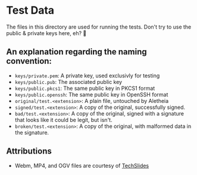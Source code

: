 # Test Data

The files in this directory are used for running the tests.  Don't try to use
the public & private keys here, eh? 🍁


## An explanation regarding the naming convention:

* `keys/private.pem`: A private key, used exclusivly for testing
* `keys/public.pub`: The associated public key
* `keys/public.pkcs1`: The same public key in PKCS1 format
* `keys/public.openssh`: The same public key in OpenSSH format
* `original/test.<extension>`: A plain file, untouched by Aletheia
* `signed/test.<extension>`: A copy of the original, successfully signed.
* `bad/test.<extension>`: A copy of the original, signed with a signature that
  looks like it could be legit, but isn't.
* `broken/test.<extension>`: A copy of the original, with malformed data in the
  signature.


## Attributions

* Webm, MP4, and OGV files are courtesy of [TechSlides](http://techslides.com/sample-webm-ogg-and-mp4-video-files-for-html5)
